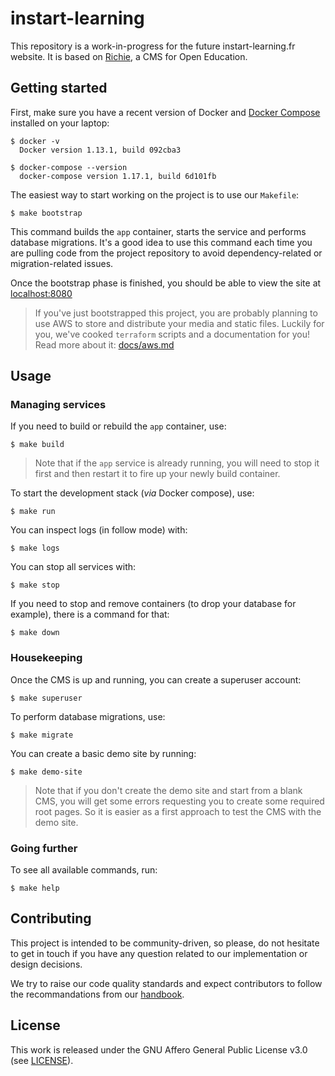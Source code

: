 # instart-learning

This repository is a work-in-progress for the future instart-learning.fr website. It is
based on [Richie](https://github.com/openfun/richie), a CMS for Open Education.

## Getting started

First, make sure you have a recent version of Docker and [Docker
Compose](https://docs.docker.com/compose/install) installed on your laptop:

```
$ docker -v
  Docker version 1.13.1, build 092cba3

$ docker-compose --version
  docker-compose version 1.17.1, build 6d101fb
```

The easiest way to start working on the project is to use our `Makefile`:

```
$ make bootstrap
```

This command builds the `app` container, starts the service and performs
database migrations. It's a good idea to use this command each time you are
pulling code from the project repository to avoid dependency-related or
migration-related issues.

Once the bootstrap phase is finished, you should be able to view the site at
[localhost:8080](http://localhost:8080)

> If you've just bootstrapped this project, you are probably planning to use AWS
> to store and distribute your media and static files. Luckily for you, we've
> cooked `terraform` scripts and a documentation for you! Read more about it:
> [docs/aws.md](./docs/aws.md)

## Usage

### Managing services

If you need to build or rebuild the `app` container, use:

```
$ make build
```

> Note that if the `app` service is already running, you will need to stop it
> first and then restart it to fire up your newly build container.

To start the development stack (_via_ Docker compose), use:

```
$ make run
```

You can inspect logs (in follow mode) with:

```
$ make logs
```

You can stop all services with:

```
$ make stop
```

If you need to stop and remove containers (to drop your database for example),
there is a command for that:

```
$ make down
```

### Housekeeping

Once the CMS is up and running, you can create a superuser account:

```
$ make superuser
```

To perform database migrations, use:

```
$ make migrate
```

You can create a basic demo site by running:

```
$ make demo-site
```

> Note that if you don't create the demo site and start from a blank CMS, you
> will get some errors requesting you to create some required root pages. So it
> is easier as a first approach to test the CMS with the demo site.

### Going further

To see all available commands, run:

```
$ make help
```

## Contributing

This project is intended to be community-driven, so please, do not hesitate to
get in touch if you have any question related to our implementation or design
decisions.

We try to raise our code quality standards and expect contributors to follow the
recommandations from our
[handbook](https://openfun.gitbooks.io/handbook/content).

## License

This work is released under the GNU Affero General Public License v3.0 (see
[LICENSE](./LICENSE)).
